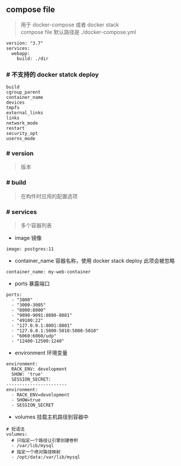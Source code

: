 ## compose file 
> 用于 docker-compose 或者 docker stack  
> compose file 默认路径是 ./docker-compose.yml
```
version: "3.7"
services:
  webapp:
    build: ./dir
```
### # 不支持的 docker statck deploy
```
build
cgroup_parent
container_name
devices
tmpfs
external_links
links
network_mode
restart
security_opt
userns_mode
```
### # version
> 版本
### # build
> 在构件时应用的配置选项
### # services
> 多个容器列表
- image
镜像
```
image: postgres:11
```
- container_name
容器名称，使用 docker stack deploy 此项会被忽略
```
container_name: my-web-container
```
- ports
暴露端口
```
ports:
  - "3000"
  - "3000-3005"
  - "8000:8000"
  - "9090-9091:8080-8081"
  - "49100:22"
  - "127.0.0.1:8001:8001"
  - "127.0.0.1:5000-5010:5000-5010"
  - "6060:6060/udp"
  - "12400-12500:1240"
```
- environment
环境变量
```
environment:
  RACK_ENV: development
  SHOW: 'true'
  SESSION_SECRET:
-----------------------
environment:
  - RACK_ENV=development
  - SHOW=true
  - SESSION_SECRET
```
- volumes
挂载主机路径到容器中
```
# 短语法
volumes:
  # 只指定一个路径让引擎创建卷积
  - /var/lib/mysql
  # 指定一个绝对路径映射
  - /opt/data:/var/lib/mysql
```